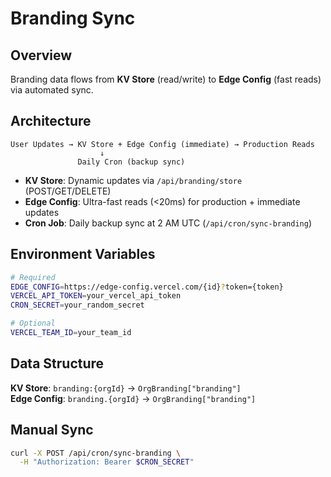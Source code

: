 # Branding Sync

## Overview

Branding data flows from **KV Store** (read/write) to **Edge Config** (fast reads) via automated sync.

## Architecture

```
User Updates → KV Store + Edge Config (immediate) → Production Reads
                    ↓
               Daily Cron (backup sync)
```

- **KV Store**: Dynamic updates via `/api/branding/store` (POST/GET/DELETE)
- **Edge Config**: Ultra-fast reads (<20ms) for production + immediate updates
- **Cron Job**: Daily backup sync at 2 AM UTC (`/api/cron/sync-branding`)

## Environment Variables

```bash
# Required
EDGE_CONFIG=https://edge-config.vercel.com/{id}?token={token}
VERCEL_API_TOKEN=your_vercel_api_token
CRON_SECRET=your_random_secret

# Optional
VERCEL_TEAM_ID=your_team_id
```

## Data Structure

**KV Store**: `branding:{orgId}` → `OrgBranding["branding"]`  
**Edge Config**: `branding.{orgId}` → `OrgBranding["branding"]`

## Manual Sync

```bash
curl -X POST /api/cron/sync-branding \
  -H "Authorization: Bearer $CRON_SECRET"
```
